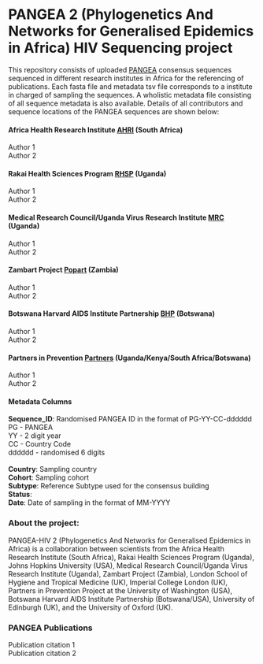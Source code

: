 # PANGEA 2 (Phylogenetics And Networks for Generalised Epidemics in Africa) HIV Sequencing project

This repository consists of uploaded [PANGEA](https://www.pangea-hiv.org/) consensus sequences sequenced in different research institutes in Africa for the referencing of publications. Each fasta file and metadata tsv file corresponds to a institute in charged of sampling the sequences. A wholistic metadata file consisting of all sequence metadata is also available. Details of all contributors and sequence locations of the PANGEA sequences are shown below: 

#### Africa Health Research Institute [AHRI](https://www.ahri.org/) (South Africa)

Author 1\
Author 2

#### Rakai Health Sciences Program [RHSP](https://www.rhsp.org/index.php) (Uganda)

Author 1\
Author 2

#### Medical Research Council/Uganda Virus Research Institute [MRC](https://www.lshtm.ac.uk/research/units/mrc-uganda) (Uganda)

Author 1\
Author 2

#### Zambart Project [Popart](https://www.zambart.org.zm/) (Zambia)

Author 1\
Author 2

#### Botswana Harvard AIDS Institute Partnership [BHP](https://bhp.org.bw/) (Botswana)

Author 1\
Author 2

#### Partners in Prevention [Partners](http://depts.washington.edu/uwicrc/?q=content/about-icrc) (Uganda/Kenya/South Africa/Botswana)

Author 1\
Author 2


#### Metadata Columns

**Sequence_ID**: Randomised PANGEA ID in the format of PG-YY-CC-dddddd\
PG - PANGEA\
YY - 2 digit year\
CC - Country Code\
dddddd - randomised 6 digits\
\
**Country**: Sampling country\
**Cohort**: Sampling cohort\
**Subtype**: Reference Subtype used for the consensus building\
**Status**: \
**Date**: Date of  sampling in the format of MM-YYYY


### About the project:

PANGEA-HIV 2 (Phylogenetics And Networks for Generalised Epidemics in Africa) is a collaboration between scientists from the Africa Health Research Institute (South Africa), Rakai Health Sciences Program (Uganda), Johns Hopkins University (USA), Medical Research Council/Uganda Virus Research Institute (Uganda), Zambart Project (Zambia), London School of Hygiene and Tropical Medicine (UK), Imperial College London (UK), Partners in Prevention Project at the University of Washington (USA), Botswana Harvard AIDS Institute Partnership (Botswana/USA), University of Edinburgh (UK), and the University of Oxford (UK).

### PANGEA Publications

Publication citation 1\
Publication citation 2
